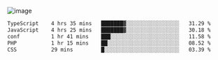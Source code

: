 ![image](https://github-profile-trophy.vercel.app/?username=CMOISDEAD&theme=kimbie_dark&row=1&no-frame=true&margin-w=15&margin-h=15)
<!--START_SECTION:waka-->

```txt
TypeScript    4 hrs 35 mins   ███████▓░░░░░░░░░░░░░░░░░   31.29 %
JavaScript    4 hrs 25 mins   ███████▓░░░░░░░░░░░░░░░░░   30.18 %
conf          1 hr 41 mins    ███░░░░░░░░░░░░░░░░░░░░░░   11.58 %
PHP           1 hr 15 mins    ██░░░░░░░░░░░░░░░░░░░░░░░   08.52 %
CSS           29 mins         █░░░░░░░░░░░░░░░░░░░░░░░░   03.39 %
```

<!--END_SECTION:waka--> 
